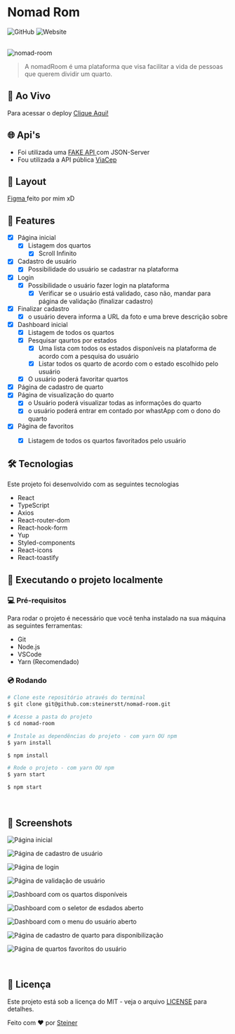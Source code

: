 #  Nomad Rom

![GitHub](https://img.shields.io/github/license/steinerstt/nomad-room?style=for-the-badge)
![Website](https://img.shields.io/website?color=gree&label=Status&style=for-the-badge&up_message=finalizado&url=https://github.com/steinerstt/nomad-room)
<br><br>

![nomad-room](https://github.com/steinerstt/screenshots-projects/blob/main/nomad-room/nomad-room-gif.gif)
> A nomadRoom é uma plataforma que visa facilitar a vida de pessoas que querem dividir um quarto.

## 🔰 Ao Vivo
Para acessar o deploy <a href="https://nomadroom.vercel.app/" target="_blank" > Clique Aqui! </a>

## 🌐 Api's
- Foi utilizada uma <a href="https://github.com/steinerstt/json-server-nomad-room" target="_blank"> FAKE API </a> com JSON-Server
- Fou utilizada a API pública <a href="https://viacep.com.br/" target_blank> ViaCep </a> 
 



## 🍒 Layout
<a href="https://www.figma.com/file/NctywDLvphWfTT8saxBJZV/NomadRoom?node-id=0%3A1&t=6g69dZ4a5adpOBCX-1" target="_blank" > Figma </a> feito por mim xD 


## 📌 Features
- [x] Página inicial
  - [x] Listagem dos quartos
    - [x] Scroll Infinito
- [x] Cadastro de usuário
  - [x] Possibilidade do usuário se cadastrar na plataforma
- [x] Login
  - [x] Possibilidade o usuário fazer login na plataforma
    - [x] Verificar se o usuário está validado, caso não, mandar para página de validação (finalizar cadastro)
- [x] Finalizar cadastro
  - [x] o usuário devera informa a URL da foto e uma breve descrição sobre
- [x] Dashboard inicial
  - [x] Listagem de todos os quartos
  - [x] Pesquisar qaurtos por estados
    - [x] Uma lista com todos os estados disponíveis na plataforma de acordo com a pesquisa do usuário
    - [x] Listar todos os quarto de acordo com o estado escolhido pelo usuário
  - [x] O usuário poderá favoritar quartos
- [x] Página de cadastro de quarto
- [x] Página de visualização do quarto
  - [x] o Usuário poderá visualizar todas as informações do quarto
  - [x] o usuário poderá entrar em contado por whastApp com o dono do quarto
- [x] Página de favoritos
  - [x] Listagem de todos os quartos favoritados pelo usuário
   
   
## 🛠️ Tecnologias
 Este projeto foi desenvolvido com as seguintes tecnologias
- React
- TypeScript
- Axios
- React-router-dom
- React-hook-form
- Yup
- Styled-components
- React-icons
- React-toastify

## 🚀 Executando o projeto localmente

### 💻 Pré-requisitos
Para rodar o projeto é necessário que você tenha instalado na sua máquina as seguintes ferramentas:
- Git
- Node.js
- VSCode
- Yarn (Recomendado)

### 💿 Rodando
```bash
# Clone este repositório através do terminal
$ git clone git@github.com:steinerstt/nomad-room.git

# Acesse a pasta do projeto
$ cd nomad-room

# Instale as dependências do projeto - com yarn OU npm
$ yarn install

$ npm install

# Rode o projeto - com yarn OU npm 
$ yarn start

$ npm start
```

<br>

## 📸 Screenshots

![Página inicial](https://github.com/steinerstt/screenshots-projects/blob/main/nomad-room/home.jpg)

![Página de cadastro de usuário](https://github.com/steinerstt/screenshots-projects/blob/main/nomad-room/register.jpg?raw=true)

![Página de login](https://github.com/steinerstt/screenshots-projects/blob/main/nomad-room/login.jpg?raw=true)

![Página de validação de usuário](https://github.com/steinerstt/screenshots-projects/blob/main/nomad-room/validation-user.jpg)

![Dashboard com os quartos disponíveis](https://github.com/steinerstt/screenshots-projects/blob/main/nomad-room/dashboard.jpg?raw=true)

![Dashboard com o seletor de esdados aberto](https://github.com/steinerstt/screenshots-projects/blob/main/nomad-room/dashboard-search-open.jpg?raw=true)

![Dashboard com o menu do usuário aberto](https://github.com/steinerstt/screenshots-projects/blob/main/nomad-room/dashboard-user-menu-open.jpg?raw=true)

![Página de cadastro de quarto para disponibilização](https://github.com/steinerstt/screenshots-projects/blob/main/nomad-room/add-room.jpg?raw=true)

![Página de quartos favoritos do usuário](https://github.com/steinerstt/screenshots-projects/blob/main/nomad-room/favorites-rooms.jpg?raw=true)

<br>

## 📄 Licença
Este projeto está sob a licença do MIT - veja o arquivo [LICENSE](https://github.com/steinerstt/nomad-room/blob/main/LICENSE) para detalhes.

Feito com ❤ por [Steiner](https://github.com/steinerstt)
